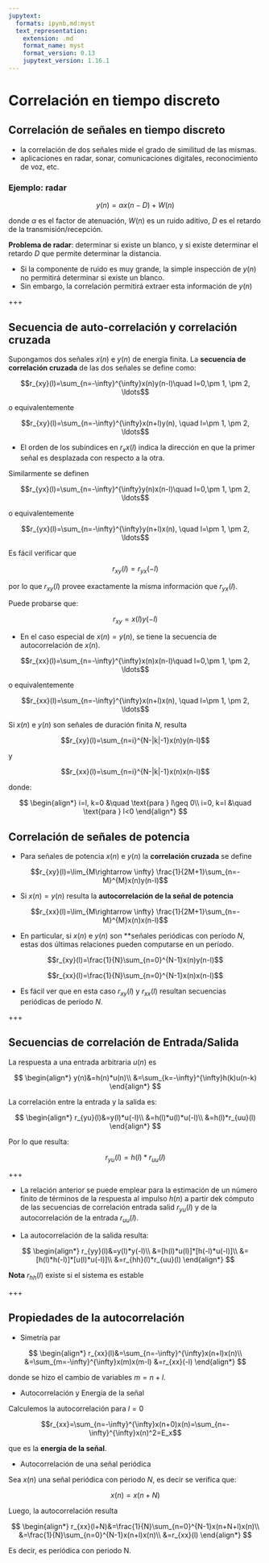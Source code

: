 ```yaml
---
jupytext:
  formats: ipynb,md:myst
  text_representation:
    extension: .md
    format_name: myst
    format_version: 0.13
    jupytext_version: 1.16.1
---
```


# Correlación en tiempo discreto

## Correlación de señales en tiempo discreto

- la correlación de dos señales mide el grado de similitud de las mismas.
- aplicaciones en radar, sonar, comunicaciones digitales, reconocimiento de voz, etc.


### Ejemplo: radar

$$y(n)=\alpha x(n-D)+W(n)$$

donde $\alpha$ es el factor de atenuación, $W(n)$ es un ruido aditivo, $D$ es el retardo de la transmisión/recepción.


**Problema de radar**: determinar si existe un blanco, y si existe determinar el retardo $D$ que permite determinar la distancia.

- Si la componente de ruido es muy grande, la simple inspección de $y(n)$ no permitirá determinar si existe un blanco.
- Sin embargo, la correlación permitirá extraer esta información de $y(n)$

+++

## Secuencia de auto-correlación y correlación cruzada

Supongamos dos señales $x(n)$ e $y(n)$ de energía finita. La **secuencia de correlación cruzada** de las dos señales se define como:

$$r_{xy}(l)=\sum_{n=-\infty}^{\infty}x(n)y(n-l)\quad l=0,\pm 1, \pm 2, \ldots$$

o equivalentemente

$$r_{xy}(l)=\sum_{n=-\infty}^{\infty}x(n+l)y(n), \quad l=\pm 1, \pm 2, \ldots$$

- El orden de los subíndices en $r_xx(l)$ indica la dirección en que la primer señal es desplazada con respecto a la otra.

Similarmente se definen 

$$r_{yx}(l)=\sum_{n=-\infty}^{\infty}y(n)x(n-l)\quad l=0,\pm 1, \pm 2, \ldots$$

o equivalentemente

$$r_{yx}(l)=\sum_{n=-\infty}^{\infty}y(n+l)x(n), \quad l=\pm 1, \pm 2, \ldots$$

Es fácil verificar que

$$r_{xy}(l)=r_{yx}(-l)$$

por lo que $r_{xy}(l)$ provee exactamente la misma información que $r_{yx}(l)$.

Puede probarse que:

$$r_{xy}=x(l)y(-l)$$

- En el caso especial de $x(n)=y(n)$, se tiene la secuencia de autocorrelación de $x(n)$.

$$r_{xx}(l)=\sum_{n=-\infty}^{\infty}x(n)x(n-l)\quad l=0,\pm 1, \pm 2, \ldots$$

o equivalentemente

$$r_{xx}(l)=\sum_{n=-\infty}^{\infty}x(n+l)x(n), \quad l=\pm 1, \pm 2, \ldots$$

Si $x(n)$ e $y(n)$ son señales de duración finita $N$, resulta

$$r_{xy}(l)=\sum_{n=i}^{N-|k|-1}x(n)y(n-l)$$

y

$$r_{xx}(l)=\sum_{n=i}^{N-|k|-1}x(n)x(n-l)$$

donde:

$$
\begin{align*}
  i=l, k=0 &\quad \text{para } l\geq 0\\
  i=0, k=l &\quad \text{para } l<0
\end{align*}
$$


## Correlación de señales de potencia

- Para señales de potencia $x(n)$ e $y(n)$ la **correlación cruzada** se define 

$$r_{xy}(l)=\lim_{M\rightarrow \infty} \frac{1}{2M+1}\sum_{n=-M}^{M}x(n)y(n-l)$$

- Si $x(n)=y(n)$ resulta la **autocorrelación de la señal de potencia**

$$r_{xx}(l)=\lim_{M\rightarrow \infty} \frac{1}{2M+1}\sum_{n=-M}^{M}x(n)x(n-l)$$

- En particular, si $x(n)$ e $y(n)$ son **señales periódicas con período $N$, estas dos últimas relaciones pueden computarse en un período.

$$r_{xy}(l)=\frac{1}{N}\sum_{n=0}^{N-1}x(n)y(n-l)$$

$$r_{xx}(l)=\frac{1}{N}\sum_{n=0}^{N-1}x(n)x(n-l)$$


- Es fácil ver que en esta caso $r_{xy}(l)$ y $r_{xx}(l)$ resultan secuencias periódicas de período $N$.

+++

## Secuencias de correlación de Entrada/Salida


La respuesta a una entrada arbitraria $u(n)$ es

$$
\begin{align*}
y(n)&=h(n)*u(n)\\
&=\sum_{k=-\infty}^{\infty}h(k)u(n-k)
\end{align*}
$$

La correlación entre la entrada y la salida es:

$$
\begin{align*}
  r_{yu}(l)&=y(l)*u(-l)\\
  &=h(l)*u(l)*u(-l)\\
  &=h(l)*r_{uu}(l)
\end{align*}
$$

Por lo que resulta:

$$r_{yu}(l)=h(l)*r_{uu}(l)$$

+++

- La relación anterior se puede emplear para la estimación de un número finito de términos de la respuesta al impulso ${h(n)}$ a partir dek cómputo de las secuencias de correlación entrada salid $r_{yu}(l)$ y de la autocorrelación de la entrada $r_{uu}(l)$.

- La autocorrelación de la salida resulta:

$$
\begin{align*}
r_{yy}(l)&=y(l)*y(-l)\\
&=[h(l)*u(l)]*[h(-l)*u(-l)]\\
&=[h(l)*h(-l)]*[u(l)*u(-l)]\\
&=r_{hh}(l)*r_{uu}(l)
\end{align*}
$$

**Nota** $r_{hh}(l)$ existe si el sistema es estable

+++

## Propiedades de la autocorrelación

- Simetría par

$$
\begin{align*}
r_{xx}(l)&=\sum_{n=-\infty}^{\infty}x(n+l)x(n)\\
&=\sum_{m=-\infty}^{\infty}x(m)x(m-l)
&=r_{xx}(-l)
\end{align*}
$$

donde se hizo el cambio de variables $m=n+l$.


- Autocorrelación y Energía de la señal

Calculemos la autocorrelación para $l=0$

$$r_{xx}=\sum_{n=-\infty}^{\infty}x(n+0)x(n)=\sum_{n=-\infty}^{\infty}x(n)^2=E_x$$

que es la **energía de la señal**.


- Autocorrelación de una señal periódica

Sea $x(n)$ una señal periódica con periodo $N$, es decir se verifica que:

$$x(n)=x(n+N)$$

Luego, la autocorrelación resulta

$$
\begin{align*}
  r_{xx}(l+N)&=\frac{1}{N}\sum_{n=0}^{N-1}x(n+N+l)x(n)\\
  &=\frac{1}{N}\sum_{n=0}^{N-1}x(n+l)x(n)\\
  &=r_{xx}(l)
\end{align*}
$$

Es decir, es periódica con periodo N.
